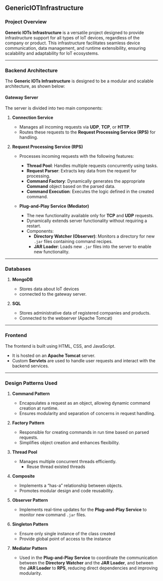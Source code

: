 
## GenericIOTInfrastructure

### **Project Overview**

**Generic IOTs Infrastructure** is a versatile project designed to provide infrastructure support for all types of IoT devices, regardless of the company or product. This infrastructure facilitates seamless device communication, data management, and runtime extensibility, ensuring scalability and adaptability for IoT ecosystems.

---

### **Backend Architecture**

The **Generic IOTs Infrastructure** is designed to be a modular and scalable architecture, as shown below:

#### **Gateway Server**
The server is divided into two main components:

1. **Connection Service**
    - Manages all incoming requests via **UDP**, **TCP**, or **HTTP**.
    - Routes these requests to the **Request Processing Service (RPS)** for handling.

2. **Request Processing Service (RPS)**
    - Processes incoming requests with the following features:
        - **Thread Pool**: Handles multiple requests concurrently using tasks.
        - **Request Parser**: Extracts key data from the request for processing.
        - **Command Factory**: Dynamically generates the appropriate **Command** object based on the parsed data.
        - **Command Execution**: Executes the logic defined in the created command.

    - **Plug-and-Play Service (Mediator)**
        - The new functionality available only for **TCP** and **UDP** requests.
        - Dynamically extends server functionality without requiring a restart.
        - Components:
            - **Directory Watcher (Observer)**: Monitors a directory for new `.jar` files containing command recipes.
            - **JAR Loader**: Loads new `.jar` files into the server to enable new functionality.

---


### **Databases**

1. **MongoDB**
    - Stores data about IoT devices
    - connected to the gateway server.

2. **SQL**
    - Stores administrative data of registered companies and products.
    - Connected to the webserver (Apache Tomcat)
---

### **Frontend**
The frontend is built using HTML, CSS, and JavaScript.
- It is hosted on an **Apache Tomcat** server.
- Custom **Servlets** are used to handle user requests and interact with the backend services.
---

### **Design Patterns Used**

1. **Command Pattern**
    - Encapsulates a request as an object, allowing dynamic command creation at runtime.
    - Ensures modularity and separation of concerns in request handling.

2. **Factory Pattern**
    - Responsible for creating commands in run time based on parsed requests.
    - Simplifies object creation and enhances flexibility.

3. **Thread Pool**
    - Manages multiple concurrent threads efficiently.
      - Reuse thread existed threads 

4. **Composite**
    - Implements a “has-a” relationship between objects.
    - Promotes modular design and code reusability.

5. **Observer Pattern**
    - Implements real-time updates for the **Plug-and-Play Service** to monitor new command `.jar` files.

6. **Singleton Pattern**
   - Ensure only single instance of the class created
   - Provide global point of access to the instance

7. **Mediator Pattern**
    - Used in the **Plug-and-Play Service** to coordinate the communication between the **Directory Watcher** and the **JAR Loader**, and between the **JAR Loader** to **RPS**, reducing direct dependencies and improving modularity.

